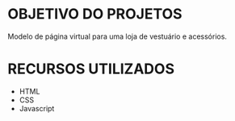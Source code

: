 # OBJETIVO DO PROJETOS
Modelo de página virtual para uma loja de vestuário e acessórios.

# RECURSOS UTILIZADOS
* HTML
* CSS
* Javascript